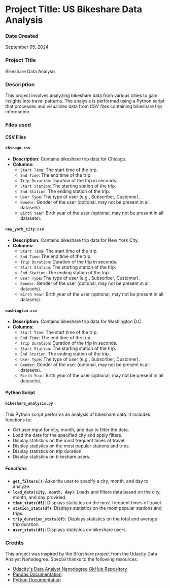 # Project Title: US Bikeshare Data Analysis

### Date Created
September 05, 2024

### Project Title
Bikeshare Data Analysis

### Description
This project involves analyzing bikeshare data from various cities to gain insights into travel patterns. The analysis is performed using a Python script that processes and visualizes data from CSV files containing bikeshare trip information.

### Files used
#### CSV Files

#### `chicago.csv`
- **Description:** Contains bikeshare trip data for Chicago.
- **Columns:**
  - `Start Time`: The start time of the trip.
  - `End Time`: The end time of the trip.
  - `Trip Duration`: Duration of the trip in seconds.
  - `Start Station`: The starting station of the trip.
  - `End Station`: The ending station of the trip.
  - `User Type`: The type of user (e.g., Subscriber, Customer).
  - `Gender`: Gender of the user (optional, may not be present in all datasets).
  - `Birth Year`: Birth year of the user (optional, may not be present in all datasets).

#### `new_york_city.csv`
- **Description:** Contains bikeshare trip data for New York City.
- **Columns:**
  - `Start Time`: The start time of the trip.
  - `End Time`: The end time of the trip.
  - `Trip Duration`: Duration of the trip in seconds.
  - `Start Station`: The starting station of the trip.
  - `End Station`: The ending station of the trip.
  - `User Type`: The type of user (e.g., Subscriber, Customer).
  - `Gender`: Gender of the user (optional, may not be present in all datasets).
  - `Birth Year`: Birth year of the user (optional, may not be present in all datasets).

#### `washington.csv`
- **Description:** Contains bikeshare trip data for Washington D.C.
- **Columns:**
  - `Start Time`: The start time of the trip.
  - `End Time`: The end time of the trip.
  - `Trip Duration`: Duration of the trip in seconds.
  - `Start Station`: The starting station of the trip.
  - `End Station`: The ending station of the trip.
  - `User Type`: The type of user (e.g., Subscriber, Customer).
  - `Gender`: Gender of the user (optional, may not be present in all datasets).
  - `Birth Year`: Birth year of the user (optional, may not be present in all datasets).

#### Python Script

#### `bikeshare_analysis.py`

This Python script performs an analysis of bikeshare data. It includes functions to:
- Get user input for city, month, and day to filter the data.
- Load the data for the specified city and apply filters.
- Display statistics on the most frequent times of travel.
- Display statistics on the most popular stations and trips.
- Display statistics on trip duration.
- Display statistics on bikeshare users.

##### Functions

- **`get_filters()`**: Asks the user to specify a city, month, and day to analyze.
- **`load_data(city, month, day)`**: Loads and filters data based on the city, month, and day provided.
- **`time_stats(df)`**: Displays statistics on the most frequent times of travel.
- **`station_stats(df)`**: Displays statistics on the most popular stations and trips.
- **`trip_duration_stats(df)`**: Displays statistics on the total and average trip duration.
- **`user_stats(df)`**: Displays statistics on bikeshare users.

### Credits
This project was inspired by the Bikeshare project from the Udacity Data Analyst Nanodegree. Special thanks to the following resources:

- [Udacity's Data Analyst Nanodegree GitHub Repository](https://github.com/udacity/pdsnd_github)
- [Pandas Documentation](https://pandas.pydata.org/pandas-docs/stable/)
- [Python Documentation](https://docs.python.org/3/)

